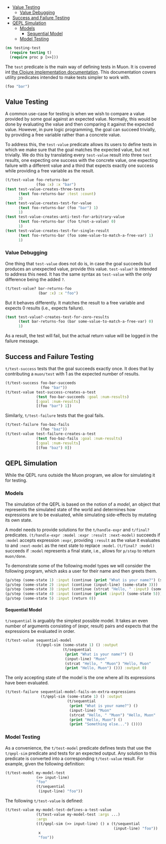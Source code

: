   * [Value Testing](#value-testing)
    * [Value Debugging](#value-debugging)
  * [Success and Failure Testing](#success-and-failure-testing)
  * [QEPL Simulation](#qepl-simulation)
    * [Models](#models)
      * [Sequential Model](#sequential-model)
    * [Model Testing](#model-testing)
```clojure
(ns testing-test
  (require testing t)
  (require proc p [>>]))

```
The `test` predicate is the main way of defining tests in Muon.
It is covered int [the Clojure implementation documentation](muon-clj/testing.md).
This documentation covers utility predicates intended to make tests simpler to work with.
```clojure
(foo "bar")

```
## Value Testing

A common use-case for testing is when we wish to compare a value provided by some goal
against an expected value.
Normally, this would be done by evaluating the value and then comparing it against the expected value.
However, in pure logic programming, the goal can succeed trivially, by providing a free variable rather than a concrete value.

To address this, the `test-value` predicate allows its users to define tests in which we make sure that the goal matches the expected value,
but not trivially.
We do this by translating every `test-value` result into three `test` results, one expecting one success with the concrete value,
one expecting failure with a different value and a third that expects exactly one success while providing a free variable as the result.
```clojure
(t/test-value foo-returns-bar
              (foo :x) :x "bar")
(test test-value-creates-three-tests
      (test foo-returns-bar :test :count)
      3)
(test test-value-creates-test-for-value
      (test foo-returns-bar (foo "bar") 1)
      1)
(test test-value-creates-anti-test-for-arbitrary-value
      (test foo-returns-bar (foo t/not-a-value) 0)
      1)
(test test-value-creates-test-for-single-result
      (test foo-returns-bar (foo some-value-to-match-a-free-var) 1)
      1)

```
### Value Debugging

One thing that `test-value` does not do is, in case the goal succeeds but produces an unexpected value, provide this value.
`test-value?` is intended to address this need. It has the same syntax as `test-value` with the only difference being
the added `?`.
```clojure
(t/test-value? bar-returns-foo
               (bar :x) :x "foo")

```
But it behaves differently. It matches the result to a free variable and expects 0 results (i.e., expects failure).
```clojure
(test test-value?-creates-test-for-zero-results
      (test bar-returns-foo (bar some-value-to-match-a-free-var) 0)
      1)

```
As a result, the test will fail, but the actual return value will be logged in the failure message.

## Success and Failure Testing

`t/test-success` tests that the goal succeeds exactly once.
It does that by contributing a `muon/test` with 1 as the expected number of results.
```clojure
(t/test-success foo-bar-succeeds
                (foo "bar"))
(t/test-value test-success-creates-a-test
              (test foo-bar-succeeds :goal :num-results)
              [:goal :num-results]
              [(foo "bar") 1])

```
Similarly, `t/test-failure` tests that the goal fails.
```clojure
(t/test-failure foo-baz-fails
                (foo "baz"))
(t/test-value test-failure-creates-a-test
              (test foo-baz-fails :goal :num-results)
              [:goal :num-results]
              [(foo "baz") 0])

```
## QEPL Simulation

While the QEPL runs outside the Muon program, we allow for simulating it for testing.

### Models

The simulation of the QEPL is based on the notion of a _model_, an object that represents the simulated state of the world
and determines how expressions are to be evaluated, while simulating side-effects by mutating its own state.

A model needs to provide solutions for the `t/handle-expr` and `t/final?` predicates.
`(t/handle-expr :model :expr :result :next-model)` succeeds if `:model` accepts expression `:expr`,
providing `:result` as the value it evaluates to and `:next-model` as the next state to replace `:model`.
`(t/final? :model)` succeeds if `:model` represents a final state, i.e., allows for `p/step` to return `muon/done`.

To demonstrate some of the following model types we will consider the following program,
which asks a user for their name and then greets them.
```clojure
(p/step (some-state 1) :input (continue (print "What is your name?") (some-state 2)))
(p/step (some-state 2) :input (continue (input-line) (some-state 3)))
(p/step (some-state 3) :input (continue (strcat "Hello, " :input) (some-state 4)))
(p/step (some-state 4) :input (continue (print :input) (some-state 5)))
(p/step (some-state 5) :input (return 0))

```
#### Sequential Model

`t/sequential` is arguably the simplest possible model.
It takes an even number of arguments consisting of (expr, result) pairs
and expects that the expressions be evaluated in order.
```clojure
(t/test-value sequential-model
              (t/qepl-sim (some-state 1) () :output
                          (t/sequential
                           (print "What is your name?") ()
                           (input-line) "Muon"
                           (strcat "Hello, " "Muon") "Hello, Muon"
                           (print "Hello, Muon") ())) :output 0)

```
The only accepting state of the model is the one where all its expressions have been evaluated.
```clojure
(t/test-failure sequential-model-fails-on-extra-expressions
                (t/qepl-sim (some-state 1) () :output
                            (t/sequential
                             (print "What is your name?") ()
                             (input-line) "Muon"
                             (strcat "Hello, " "Muon") "Hello, Muon"
                             (print "Hello, Muon") ()
                             (print "Something else...") ())))

```
### Model Testing

As a convenience, the `t/test-model` predicate defines tests that use the `t/qepl-sim` predicate and tests for an expected output.
Any solution to this predicate is converted into a corresponding `t/test-value` result.
For example, given the following definition:
```clojure
(t/test-model my-model-test
              (>> input-line)
              "foo"
              (t/sequential
               (input-line) "foo"))
```
The following `t/test-value` is defined:
```clojure
(t/test-value my-model-test-defines-a-test-value
              (t/test-value my-model-test :args ...)
              :args
              ((t/qepl-sim (>> input-line) () x (t/sequential
                                                 (input-line) "foo"))
               x
               "foo"))

```

